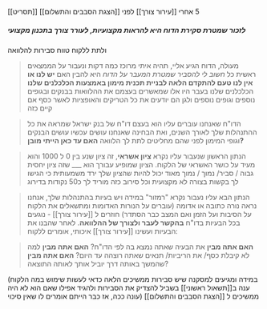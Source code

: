 [[תסריט]] 5
אחרי [[עירור צורך]]
לפני [[הצגת הסבבים והתשלום]]
##### לזכור שמטרת סקירת הדוח היא להראות מקצועיות, לעורר צורך בתכנון מקצועי 
ולתת ללקוח טווח סבירות להלוואה

>מעולה, הדוח הגיע אליי, תהיה איתי מרוכז כמה דקות ונעבור על הממצאים
> ראשית כל *חשוב לי להסביר שמטרת המעבר על הדוח* היא להבין האם **יש לנו או אין לנו טעם להתקדם הלאה לבניית תכנית מימון באמצעות הכלכלנים שלנו**
> הכלכלנים שלנו בעבר היו אלו שמאשרים בעצמם את ההלוואות בבנקים ובגופים נוספים וגופים נוספים ולגן הם יודעים את כל הטריקים והאופציות לאשר כסף אם קיים כזה

>הדו"ח שאנחנו עוברים עליו הוא בעצם דו"ח של בנק ישראל שמראה את כל ההתנהלות שלך לאורך השנים,
>ואת הבחינה שאנחנו עושים עכשיו עושים הבנקים וגופי המימון לפני שהם מחליטים לתת לך הלוואה
>**האם עד כאן הייתי מובן?**

>הנתון הראשון שנעבור עליו נקרא **ציון אשראי**, זה ציון שנע בין 0 ל 1000 והוא מעיד על כושר האשראי של הלקוח. הציון שמופיע עבורך הוא ___ שזה ציון יחסית גבוה / סביר/ נמוך / נמוך מאוד
>יכול להיות שהציון שלך ירד משמעותית כי הגישו לך בקשות בצורה לא מקצועית וכל סירוב כזה מוריד לך כ50 נקודות בדירוג

>הנתון הבא עליו נעבור נקרא "רמזור"
>במידה ויש בעיות בהתנהלות שלך, אנחנו נראה נורה כתובה או אדומה
>(עוברים על הנורות האדומות ומתשאלים את הלקוח על הסיבות ועל הזמן ואם המצב כבר הסתדר)
>חוזרים ל [[עירור צורך]] - נוגעים בכל הבעיות בדו"ח **בהקשר לעבר ולצורך של ההלוואה**. 
>לאחר שהבנו את הבעיות ועשינו [[עירור צורך]] איכותי, אומרים ללקוח:

>**האם אתה מבין** את הבעיה שאתה נמצא בה לפי הדו"ח?
>**האם אתה מבין** למה לא קיבלת כסף/ את הריביות/ תנאים שאתה רוצהה עד היום?
>**האם אתה מבין** שהמשך באותה דרך יוביל אותך לאותה התוצאה?

(במידה ומגיעים למסקנה שיש סבירות ממשיכים הלאה
כדאי לעשות שימוש במה הלקוח ענה ב[[תשאול ראשוני]] בשביל להצדיק את הסבירות ולהגיד אפילו שאם הוא לא היה עונה ככה, אז כבר הייתם אומרים לו שאין סיכוי)
ממשיכים ל [[הצגת הסבבים והתשלום]]
